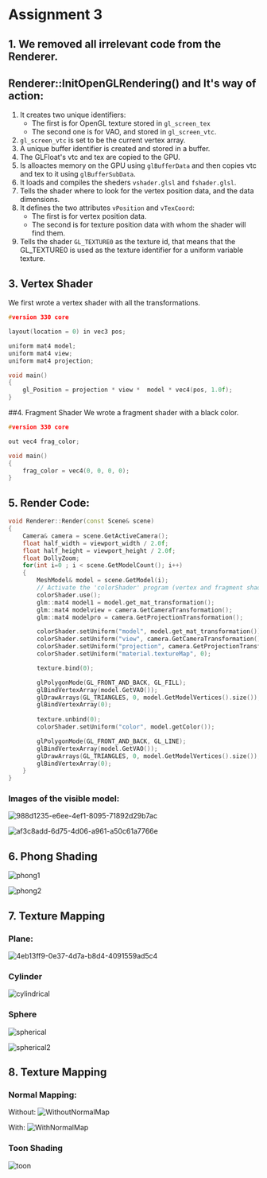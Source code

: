 # Assignment 3

## 1. We removed all irrelevant code from the Renderer.
## Renderer::InitOpenGLRendering() and It's way of action:
1. It creates two unique identifiers:
   - The first is for OpenGL texture stored in `gl_screen_tex`
   - The second one is for VAO, and stored in `gl_screen_vtc`.
2. `gl_screen_vtc` is set to be the current vertex array.
3. A unique buffer identifier is created and stored in a buffer.
4. The GLFloat's vtc and tex are copied to the GPU.
5. Is alloactes memory on the GPU using `glBufferData` and then copies vtc and tex to it using `glBufferSubData`.
6. It loads and compiles the sheders `vshader.glsl` and `fshader.glsl`.
7. Tells the shader where to look for the vertex position data, and the data dimensions.
8. It defines the two attributes `vPosition` and `vTexCoord`:
   - The first is for vertex position data.
   - The second is for texture position data with whom the shader will find them.
9.  Tells the shader `GL_TEXTURE0` as the texture id, that means that the GL_TEXTURE0 is used as the texture identifier for a uniform variable texture.

## 3. Vertex Shader
We first wrote a vertex shader with all the transformations.

```cpp
#version 330 core

layout(location = 0) in vec3 pos;

uniform mat4 model;
uniform mat4 view;
uniform mat4 projection;

void main()
{
    gl_Position = projection * view *  model * vec4(pos, 1.0f);
}

```

##4. Fragment Shader
We wrote a fragment shader with a black color.

```cpp
#version 330 core

out vec4 frag_color;

void main()
{
    frag_color = vec4(0, 0, 0, 0);
}
```

## 5. Render Code:

```cpp
void Renderer::Render(const Scene& scene)
{
    Camera& camera = scene.GetActiveCamera();
    float half_width = viewport_width / 2.0f;
    float half_height = viewport_height / 2.0f;
    float DollyZoom;
    for(int i=0 ; i < scene.GetModelCount(); i++)
    {
        MeshModel& model = scene.GetModel(i);
        // Activate the 'colorShader' program (vertex and fragment shaders)
        colorShader.use();
        glm::mat4 model1 = model.get_mat_transformation();
        glm::mat4 modelview = camera.GetCameraTransformation();
        glm::mat4 modelpro = camera.GetProjectionTransformation();

        colorShader.setUniform("model", model.get_mat_transformation());
        colorShader.setUniform("view", camera.GetCameraTransformation());
        colorShader.setUniform("projection", camera.GetProjectionTransformation());
        colorShader.setUniform("material.textureMap", 0);

        texture.bind(0);

        glPolygonMode(GL_FRONT_AND_BACK, GL_FILL);
        glBindVertexArray(model.GetVAO());
        glDrawArrays(GL_TRIANGLES, 0, model.GetModelVertices().size());
        glBindVertexArray(0);
        
        texture.unbind(0);
        colorShader.setUniform("color", model.getColor());

        glPolygonMode(GL_FRONT_AND_BACK, GL_LINE);
        glBindVertexArray(model.GetVAO());
        glDrawArrays(GL_TRIANGLES, 0, model.GetModelVertices().size());
        glBindVertexArray(0);
    }
}
```
### Images of the visible model:
![988d1235-e6ee-4ef1-8095-71892d29b7ac](https://user-images.githubusercontent.com/103389828/221681035-7effacab-d203-45f8-93f0-7742f23029e3.jpg)

![af3c8add-6d75-4d06-a961-a50c61a7766e](https://user-images.githubusercontent.com/103389828/221681046-756f0544-851a-401a-af20-f3f69d3b56b9.jpg)


## 6. Phong Shading
![phong1](https://user-images.githubusercontent.com/103389828/221692462-4a2f4684-1d31-4756-99f6-34ee3a8786fe.jpg)

![phong2](https://user-images.githubusercontent.com/103389828/221692507-608fb873-8f89-422c-b891-031e2d68db10.jpg)


## 7. Texture Mapping
### Plane:
![4eb13ff9-0e37-4d7a-b8d4-4091559ad5c4](https://user-images.githubusercontent.com/103389828/221694874-173b7c52-4373-44fd-b1b8-acf65f61b124.jpg)

### Cylinder
![cylindrical](https://user-images.githubusercontent.com/103389828/221692709-4e5ce286-d2c4-4161-b692-4a045b6dfe29.jpg)

### Sphere
![spherical](https://user-images.githubusercontent.com/103389828/221692681-31d31b76-740b-42e5-a879-b83dc77d50b2.jpg)

![spherical2](https://user-images.githubusercontent.com/103389828/221692697-af75e28e-baaa-49c9-9d6d-5f1be95daf63.jpg)


## 8. Texture Mapping

### Normal Mapping:
Without:
![WithoutNormalMap](https://user-images.githubusercontent.com/103389828/221694048-db4d7611-768f-4530-9e14-31b0ca4459f0.jpg)

With:
![WithNormalMap](https://user-images.githubusercontent.com/103389828/221694005-34c7cc6f-6a3a-4291-97cf-38046c13c101.jpg)


### Toon Shading
![toon](https://user-images.githubusercontent.com/103389828/221694503-688c8556-5715-48be-a5f5-35a46a9d02e9.jpg)

